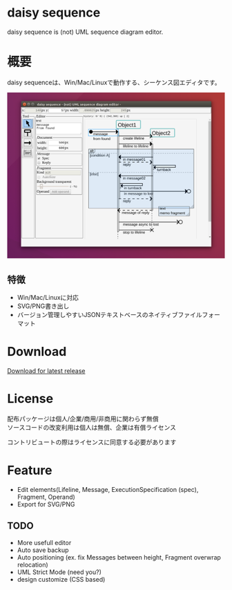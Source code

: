 daisy sequence
====
daisy sequence is (not) UML sequence diagram editor.  

# 概要
daisy sequenceは、Win/Mac/Linuxで動作する、シーケンス図エディタです。  

![daisy sequence](document/image/daisy_sequence_201802.png)  

## 特徴
- Win/Mac/Linuxに対応
- SVG/PNG書き出し
- バージョン管理しやすいJSONテキストベースのネイティブファイルフォーマット

# Download
[Download for latest release](https://github.com/MichinariNukazawa/daisy_sequence/releases)  

# License
配布パッケージは個人/企業/商用/非商用に関わらず無償  
ソースコードの改変利用は個人は無償、企業は有償ライセンス  

コントリビュートの際はライセンスに同意する必要があります  

# Feature
- Edit elements(Lifeline, Message, ExecutionSpecification (spec), Fragment, Operand)
- Export for SVG/PNG

## TODO
- More usefull editor
- Auto save backup
- Auto positioning (ex. fix Messages between height, Fragment overwrap relocation)
- UML Strict Mode (need you?)
- design customize (CSS based)

